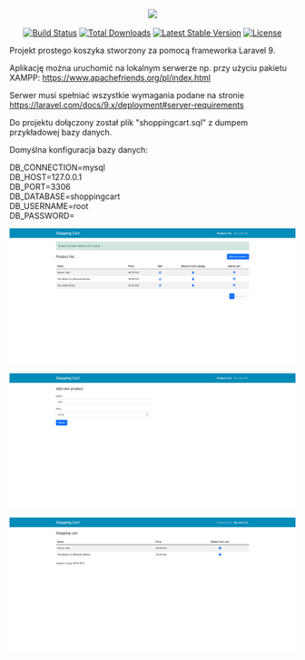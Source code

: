 <p align="center"><a href="https://laravel.com" target="_blank"><img src="https://raw.githubusercontent.com/laravel/art/master/logo-lockup/5%20SVG/2%20CMYK/1%20Full%20Color/laravel-logolockup-cmyk-red.svg" width="400"></a></p>

<p align="center">
<a href="https://travis-ci.org/laravel/framework"><img src="https://travis-ci.org/laravel/framework.svg" alt="Build Status"></a>
<a href="https://packagist.org/packages/laravel/framework"><img src="https://img.shields.io/packagist/dt/laravel/framework" alt="Total Downloads"></a>
<a href="https://packagist.org/packages/laravel/framework"><img src="https://img.shields.io/packagist/v/laravel/framework" alt="Latest Stable Version"></a>
<a href="https://packagist.org/packages/laravel/framework"><img src="https://img.shields.io/packagist/l/laravel/framework" alt="License"></a>
</p>

Projekt prostego koszyka stworzony za pomocą frameworka Laravel 9.

Aplikację można uruchomić na lokalnym serwerze np. przy użyciu pakietu XAMPP: https://www.apachefriends.org/pl/index.html

Serwer musi spełniać wszystkie wymagania podane na stronie https://laravel.com/docs/9.x/deployment#server-requirements

Do projektu dołączony został plik "shoppingcart.sql" z dumpem przykładowej bazy danych.

Domyślna konfiguracja bazy danych:

DB_CONNECTION=mysql<br>
DB_HOST=127.0.0.1<br>
DB_PORT=3306<br>
DB_DATABASE=shoppingcart<br>
DB_USERNAME=root<br>
DB_PASSWORD=

![Alt text](/screenshots/1.png?raw=true "Optional Title")

![Alt text](/screenshots/2.png?raw=true "Optional Title")

![Alt text](/screenshots/3.png?raw=true "Optional Title")